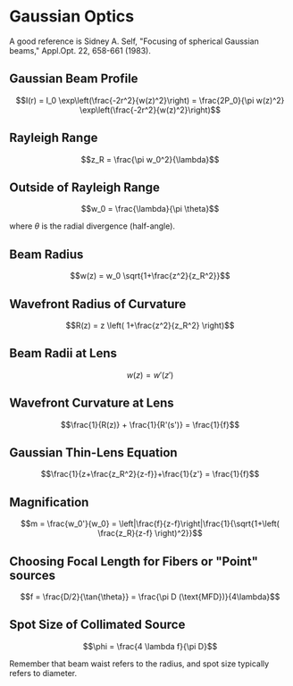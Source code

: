 # Gaussian Optics

A good reference is Sidney A. Self, "Focusing of spherical Gaussian beams," Appl.Opt. 22, 658-661 (1983).

## Gaussian Beam Profile
$$I(r) = I_0 \exp\left(\frac{-2r^2}{w(z)^2}\right) = \frac{2P_0}{\pi w(z)^2} \exp\left(\frac{-2r^2}{w(z)^2}\right)$$

## Rayleigh Range
$$z_R = \frac{\pi w_0^2}{\lambda}$$

## Outside of Rayleigh Range
$$w_0 = \frac{\lambda}{\pi \theta}$$

where $\theta$ is the radial divergence (half-angle).

## Beam Radius
$$w(z) = w_0 \sqrt{1+\frac{z^2}{z_R^2}}$$

## Wavefront Radius of Curvature
$$R(z) = z \left( 1+\frac{z^2}{z_R^2} \right)$$

## Beam Radii at Lens
$$w(z) = w'(z')$$

## Wavefront Curvature at Lens
$$\frac{1}{R(z)} + \frac{1}{R'(s')} = \frac{1}{f}$$

## Gaussian Thin-Lens Equation
$$\frac{1}{z+\frac{z_R^2}{z-f}}+\frac{1}{z'} = \frac{1}{f}$$

## Magnification
$$m = \frac{w_0'}{w_0} = \left|\frac{f}{z-f}\right|\frac{1}{\sqrt{1+\left( \frac{z_R}{z-f} \right)^2}}$$

## Choosing Focal Length for Fibers or "Point" sources
$$f = \frac{D/2}{\tan{\theta}} = \frac{\pi D (\text{MFD})}{4\lambda}$$

## Spot Size of Collimated Source
$$\phi = \frac{4 \lambda f}{\pi D}$$

Remember that beam waist refers to the radius, and spot size typically refers to diameter.